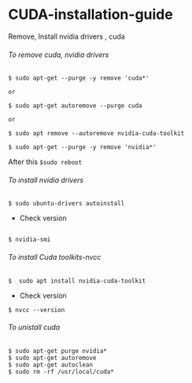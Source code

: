 # CUDA-installation-guide
Remove, Install nvidia drivers , cuda


###### To remove cuda, nvidia drivers 

```
$ sudo apt-get --purge -y remove 'cuda*'   

or

$ sudo apt-get autoremove --purge cuda  

or

$ sudo apt remove --autoremove nvidia-cuda-toolkit

$ sudo apt-get --purge -y remove 'nvidia*'
```

After this `$sudo reboot` 


###### To install nvidia drivers
```
$ sudo ubuntu-drivers autoinstall

```

* Check version 

```

$ nvidia-smi

```

###### To install Cuda toolkits-nvcc

```
$  sudo apt install nvidia-cuda-toolkit
```
* Check version 
```
$ nvcc --version
```

###### To unistall cuda

```
$ sudo apt-get purge nvidia*
$ sudo apt-get autoremove
$ sudo apt-get autoclean
$ sudo rm -rf /usr/local/cuda*
```
